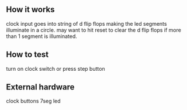 <!---

This file is used to generate your project datasheet. Please fill in the information below and delete any unused
sections.

You can also include images in this folder and reference them in the markdown. Each image must be less than
512 kb in size, and the combined size of all images must be less than 1 MB.
-->

## How it works
clock input goes into string of d flip flops making the led segments illuminate in a circle.  may want to hit reset to clear the d flip flops if more than 1 segment is illuminated.

## How to test
turn on clock switch or press step button

## External hardware
clock
buttons
7seg led
